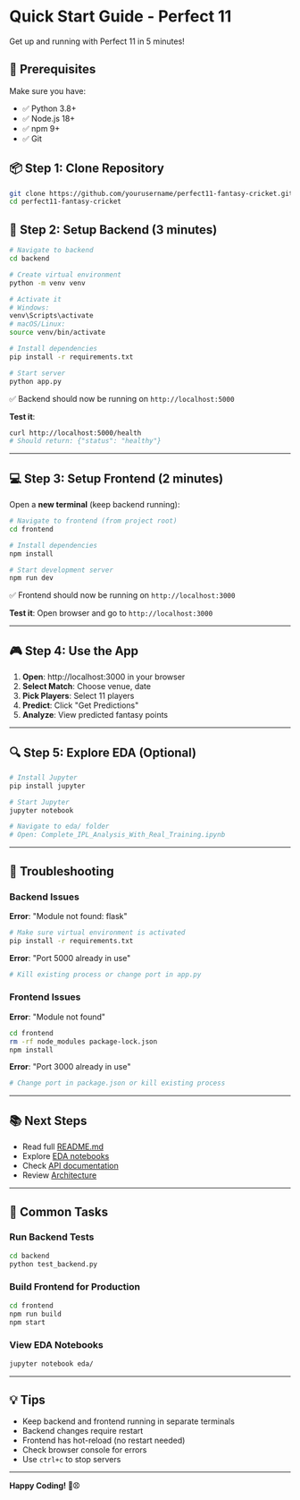 # Quick Start Guide - Perfect 11

Get up and running with Perfect 11 in 5 minutes!

## 🚀 Prerequisites

Make sure you have:
- ✅ Python 3.8+
- ✅ Node.js 18+
- ✅ npm 9+
- ✅ Git

## 📦 Step 1: Clone Repository

```bash
git clone https://github.com/yourusername/perfect11-fantasy-cricket.git
cd perfect11-fantasy-cricket
```

## 🐍 Step 2: Setup Backend (3 minutes)

```bash
# Navigate to backend
cd backend

# Create virtual environment
python -m venv venv

# Activate it
# Windows:
venv\Scripts\activate
# macOS/Linux:
source venv/bin/activate

# Install dependencies
pip install -r requirements.txt

# Start server
python app.py
```

✅ Backend should now be running on `http://localhost:5000`

**Test it**:
```bash
curl http://localhost:5000/health
# Should return: {"status": "healthy"}
```

---

## 💻 Step 3: Setup Frontend (2 minutes)

Open a **new terminal** (keep backend running):

```bash
# Navigate to frontend (from project root)
cd frontend

# Install dependencies
npm install

# Start development server
npm run dev
```

✅ Frontend should now be running on `http://localhost:3000`

**Test it**: Open browser and go to `http://localhost:3000`

---

## 🎮 Step 4: Use the App

1. **Open**: http://localhost:3000 in your browser
2. **Select Match**: Choose venue, date
3. **Pick Players**: Select 11 players
4. **Predict**: Click "Get Predictions"
5. **Analyze**: View predicted fantasy points

---

## 🔍 Step 5: Explore EDA (Optional)

```bash
# Install Jupyter
pip install jupyter

# Start Jupyter
jupyter notebook

# Navigate to eda/ folder
# Open: Complete_IPL_Analysis_With_Real_Training.ipynb
```

---

## 🐛 Troubleshooting

### Backend Issues

**Error**: "Module not found: flask"
```bash
# Make sure virtual environment is activated
pip install -r requirements.txt
```

**Error**: "Port 5000 already in use"
```bash
# Kill existing process or change port in app.py
```

### Frontend Issues

**Error**: "Module not found"
```bash
cd frontend
rm -rf node_modules package-lock.json
npm install
```

**Error**: "Port 3000 already in use"
```bash
# Change port in package.json or kill existing process
```

---

## 📚 Next Steps

- Read full [README.md](README.md)
- Explore [EDA notebooks](eda/README.md)
- Check [API documentation](docs/API.md)
- Review [Architecture](docs/ARCHITECTURE.md)

---

## 🎯 Common Tasks

### Run Backend Tests
```bash
cd backend
python test_backend.py
```

### Build Frontend for Production
```bash
cd frontend
npm run build
npm start
```

### View EDA Notebooks
```bash
jupyter notebook eda/
```

---

## 💡 Tips

- Keep backend and frontend running in separate terminals
- Backend changes require restart
- Frontend has hot-reload (no restart needed)
- Check browser console for errors
- Use `ctrl+c` to stop servers

---

**Happy Coding! 🏏⚾**
